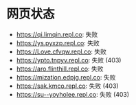 # 网页状态
- https://qi.limqin.repl.co: 失败
- https://ys.pyxzp.repl.co: 失败
- https://Love.cfvqw.repl.co: 失败
- https://ypto.tnpyv.repl.co: 失败 (403)
- https://aro.flinthill.repl.co: 失败
- https://mization.edpjg.repl.co: 失败
- https://sak.kmco.repl.co: 失败 (403)
- https://su--yoyholee.repl.co: 失败 (403)
